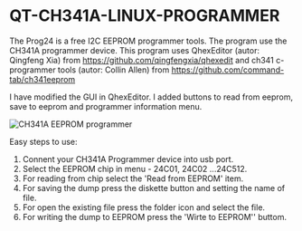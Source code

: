 # QT-CH341A-LINUX-PROGRAMMER
The Prog24 is a free I2C EEPROM programmer tools. The program use the CH341A programmer device.
This program uses QhexEditor (autor: Qingfeng Xia) from https://github.com/qingfengxia/qhexedit
and ch341 c-programmer tools  (autor: Collin Allen) from https://github.com/command-tab/ch341eeprom

I have modified the GUI in QhexEditor. I added buttons to read from eeprom, save to eeprom and programmer information menu.

![CH341A EEPROM programmer](https://github.com/bigbigmdm/QT-CH341A-LINUX-PROGRAMMER/raw/main/screenshot/prog24_screen.png)
 
 Easy steps to use:
 1. Connent your CH341A Programmer device into usb port.
2. Select the EEPROM chip in menu - 24C01, 24C02 ...24C512.
3. For reading from chip select the 'Read from EEPROM' item.
4. For saving the dump press the diskette button and setting the name of file.
5. For open the existing file press the folder icon and select the file.
6. For writing the dump to EEPROM press the 'Wirte to EEPROM'' buttom.
